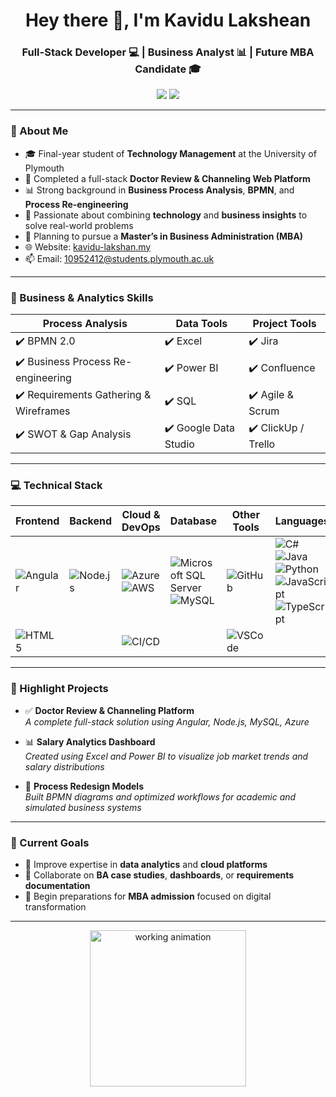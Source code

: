 <h1 align="center">Hey there 👋, I'm Kavidu Lakshean</h1>
<h3 align="center">Full-Stack Developer 💻 | Business Analyst 📊 | Future MBA Candidate 🎓</h3>

<p align="center">
  <a href="https://kavidu-lakshan.my"><img src="https://img.shields.io/badge/-Visit My Website-0e76a8?style=for-the-badge&logo=google-chrome&logoColor=white" /></a>
  <a href="mailto:10952412@students.plymouth.ac.uk"><img src="https://img.shields.io/badge/-Email Me-D14836?style=for-the-badge&logo=gmail&logoColor=white" /></a>
</p>

---

### 🚀 About Me

- 🎓 Final-year student of **Technology Management** at the University of Plymouth
- 💼 Completed a full-stack **Doctor Review & Channeling Web Platform**  
- 📊 Strong background in **Business Process Analysis**, **BPMN**, and **Process Re-engineering**  
- 🧠 Passionate about combining **technology** and **business insights** to solve real-world problems  
- 🎯 Planning to pursue a **Master’s in Business Administration (MBA)**  
- 🌐 Website: [kavidu-lakshan.my](https://kavidu-lakshan.my)  
- 📫 Email: [10952412@students.plymouth.ac.uk](mailto:10952412@students.plymouth.ac.uk)

---

### 🧠 Business & Analytics Skills

| Process Analysis | Data Tools | Project Tools |
|------------------|------------|----------------|
| ✔️ BPMN 2.0       | ✔️ Excel    | ✔️ Jira         |
| ✔️ Business Process Re-engineering | ✔️ Power BI | ✔️ Confluence    |
| ✔️ Requirements Gathering & Wireframes | ✔️ SQL | ✔️ Agile & Scrum  |
| ✔️ SWOT & Gap Analysis | ✔️ Google Data Studio | ✔️ ClickUp / Trello |

---

### 💻 Technical Stack

| Frontend | Backend | Cloud & DevOps | Database | Other Tools | Languages |
|----------|---------|----------------|----------|-------------|-----------|
| ![Angular](https://img.shields.io/badge/-Angular-DD0031?logo=angular&logoColor=white) | ![Node.js](https://img.shields.io/badge/-Node.js-339933?logo=node.js&logoColor=white) | ![Azure](https://img.shields.io/badge/-Azure-0078D4?logo=microsoft-azure&logoColor=white) ![AWS](https://img.shields.io/badge/-AWS-232F3E?logo=amazon-aws&logoColor=white) | ![Microsoft SQL Server](https://img.shields.io/badge/-Microsoft%20SQL%20Server-CC2927?logo=microsoft-sql-server&logoColor=white) ![MySQL](https://img.shields.io/badge/-MySQL-4479A1?logo=mysql&logoColor=white) | ![GitHub](https://img.shields.io/badge/-GitHub-181717?logo=github&logoColor=white) | ![C#](https://img.shields.io/badge/-C%23-239120?logo=c-sharp&logoColor=white) ![Java](https://img.shields.io/badge/-Java-007396?logo=java&logoColor=white) ![Python](https://img.shields.io/badge/-Python-3776AB?logo=python&logoColor=white) ![JavaScript](https://img.shields.io/badge/-JavaScript-F7DF1E?logo=javascript&logoColor=black) ![TypeScript](https://img.shields.io/badge/-TypeScript-3178C6?logo=typescript&logoColor=white) |
| ![HTML5](https://img.shields.io/badge/-HTML5-E34F26?logo=html5&logoColor=white) |  | ![CI/CD](https://img.shields.io/badge/-CI/CD-17a2b8?logo=githubactions&logoColor=white) |  | ![VSCode](https://img.shields.io/badge/-VSCode-007ACC?logo=visual-studio-code&logoColor=white) | |

---

### 🧩 Highlight Projects

- ✅ **Doctor Review & Channeling Platform**  
  _A complete full-stack solution using Angular, Node.js, MySQL, Azure_

- 📊 **Salary Analytics Dashboard**  
  _Created using Excel and Power BI to visualize job market trends and salary distributions_

- 🔄 **Process Redesign Models**  
  _Built BPMN diagrams and optimized workflows for academic and simulated business systems_

---

### 📌 Current Goals

- 🔁 Improve expertise in **data analytics** and **cloud platforms**  
- 💬 Collaborate on **BA case studies**, **dashboards**, or **requirements documentation**  
- 🧭 Begin preparations for **MBA admission** focused on digital transformation

---

<p align="center">
  <img src="https://media.giphy.com/media/qgQUggAC3Pfv687qPC/giphy.gif" width="250" alt="working animation" />
</p>
